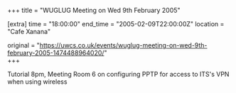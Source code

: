 +++
title = "WUGLUG Meeting on Wed 9th February 2005"

[extra]
time = "18:00:00"
end_time = "2005-02-09T22:00:00Z"
location = "Cafe Xanana"

original = "https://uwcs.co.uk/events/wuglug-meeting-on-wed-9th-february-2005-1474488964020/"    
+++

Tutorial 8pm, Meeting Room 6 on configuring PPTP for access to ITS's VPN when using wireless

